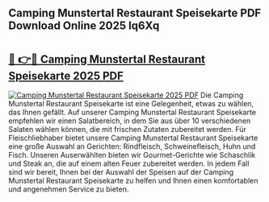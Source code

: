 ## Camping Munstertal Restaurant Speisekarte PDF Download Online 2025 Iq6Xq

# <h2><a href="http://gcbexl.nevu.top/?p=Camping+Munstertal+Restaurant+Speisekarte">🔗 👉🔴 Camping Munstertal Restaurant Speisekarte 2025 PDF</a></h2>

[![Camping Munstertal Restaurant Speisekarte 2025 PDF](https://i.imgur.com/dBaPXMq.png)](http://gcbexl.nevu.top/?p=Camping+Munstertal+Restaurant+Speisekarte)
Die Camping Munstertal Restaurant Speisekarte ist eine Gelegenheit, etwas zu wählen, das Ihnen gefällt. Auf unserer Camping Munstertal Restaurant Speisekarte empfehlen wir einen Salatbereich, in dem Sie aus über 10 verschiedenen Salaten wählen können, die mit frischen Zutaten zubereitet werden. Für Fleischliebhaber bietet unsere Camping Munstertal Restaurant Speisekarte eine große Auswahl an Gerichten: Rindfleisch, Schweinefleisch, Huhn und Fisch. Unseren Auserwählten bieten wir Gourmet-Gerichte wie Schaschlik und Steak an, die auf einem alten Feuer zubereitet werden. In jedem Fall sind wir bereit, Ihnen bei der Auswahl der Speisen auf der Camping Munstertal Restaurant Speisekarte zu helfen und Ihnen einen komfortablen und angenehmen Service zu bieten.
